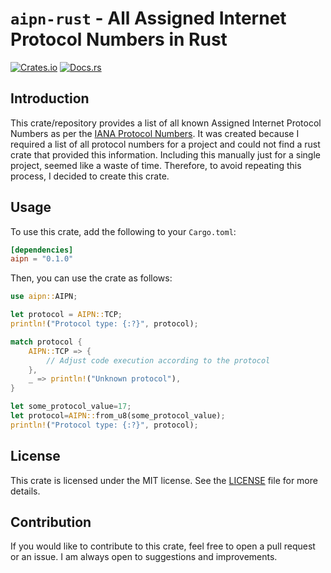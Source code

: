 # `aipn-rust` - All Assigned Internet Protocol Numbers in Rust

[![Crates.io](https://img.shields.io/crates/v/aipn)](https://crates.io/crates/aipn)
[![Docs.rs](https://docs.rs/aipn/badge.svg)](https://docs.rs/aipn)

## Introduction

This crate/repository provides a list of all known Assigned Internet Protocol Numbers as per the [IANA Protocol Numbers](https://www.iana.org/assignments/protocol-numbers/protocol-numbers.xhtml).
It was created because I required a list of all protocol numbers for a project and could not find a rust crate that provided this information. Including this manually just for a single project, seemed like a waste of time. Therefore, to avoid repeating this process, I decided to create this crate.

## Usage

To use this crate, add the following to your `Cargo.toml`:

```toml
[dependencies]
aipn = "0.1.0"
```

Then, you can use the crate as follows:

```rust
use aipn::AIPN;

let protocol = AIPN::TCP;
println!("Protocol type: {:?}", protocol);

match protocol {
    AIPN::TCP => {
        // Adjust code execution according to the protocol
    },
    _ => println!("Unknown protocol"),
}

let some_protocol_value=17;
let protocol=AIPN::from_u8(some_protocol_value);
println!("Protocol type: {:?}", protocol);
```

## License
This crate is licensed under the MIT license. See the [LICENSE](LICENSE) file for more details.

## Contribution
If you would like to contribute to this crate, feel free to open a pull request or an issue. I am always open to suggestions and improvements.